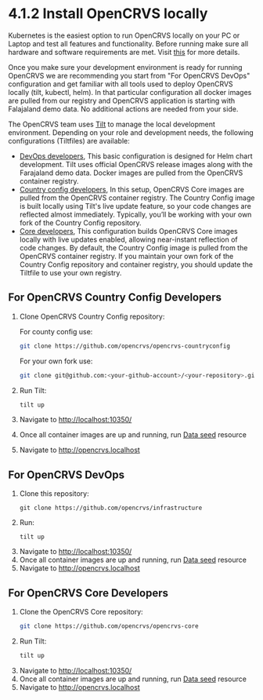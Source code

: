 # 4.1.2 Install OpenCRVS locally

Kubernetes is the easiest option to run OpenCRVS locally on your PC or Laptop and test all features and functionality.
Before running make sure all hardware and software requirements are met. Visit [this](3.1.1-install-the-required-dependencies.md) for more details.

Once you make sure your development environment is ready for running OpenCRVS we are recommending you start from "For OpenCRVS DevOps" configuration and get familiar with all tools used to deploy OpenCRVS locally (tilt, kubectl, helm). In that particular configuration all docker images are pulled from our registry and OpenCRVS application is starting with Falajaland demo data. No additional actions are needed from your side.


The OpenCRVS team uses [Tilt](https://tilt.dev/) to manage the local development environment. Depending on your role and development needs, the following configurations (Tiltfiles) are available:

- [DevOps developers](#for-opencrvs-devops), This basic configuration is designed for Helm chart development. Tilt uses official OpenCRVS release images along with the Farajaland demo data. Docker images are pulled from the OpenCRVS container registry.
- [Country config developers](#for-opencrvs-country-config-developers), In this setup, OpenCRVS Core images are pulled from the OpenCRVS container registry. The Country Config image is built locally using Tilt's live update feature, so your code changes are reflected almost immediately. Typically, you’ll be working with your own fork of the Country Config repository.
- [Core developers](#for-opencrvs-core-developers), This configuration builds OpenCRVS Core images locally with live updates enabled, allowing near-instant reflection of code changes. By default, the Country Config image is pulled from the OpenCRVS container registry. If you maintain your own fork of the Country Config repository and container registry, you should update the Tiltfile to use your own registry.


## For OpenCRVS Country Config Developers

1. Clone OpenCRVS Country Config repository:
    
    For county config use:
    ```bash
    git clone https://github.com/opencrvs/opencrvs-countryconfig
    ```
    For your own fork use:
    ```bash
    git clone git@github.com:<your-github-account>/<your-repository>.git
    ```
2. Run Tilt:
    ```bash
    tilt up
    ```
3. Navigate to [http://localhost:10350/](http://localhost:10350/)
4. Once all container images are up and running, run [Data seed](#initial-data-seeding-with-tilt) resource
5. Navigate to http://opencrvs.localhost


## For OpenCRVS DevOps

1. Clone this repository:
   ```
   git clone https://github.com/opencrvs/infrastructure
   ```
2. Run:
   ```
   tilt up
   ```
3. Navigate to [http://localhost:10350/](http://localhost:10350/)
4. Once all container images are up and running, run [Data seed](#initial-data-seeding-with-tilt) resource
5. Navigate to http://opencrvs.localhost


## For OpenCRVS Core Developers

1. Clone the OpenCRVS Core repository:
    ```bash
    git clone https://github.com/opencrvs/opencrvs-core
    ```
2. Run Tilt:
    ```bash
    tilt up
    ```
3. Navigate to [http://localhost:10350/](http://localhost:10350/)
4. Once all container images are up and running, run [Data seed](#initial-data-seeding-with-tilt) resource
5. Navigate to http://opencrvs.localhost
